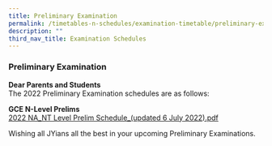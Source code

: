 ```yaml
---
title: Preliminary Examination
permalink: /timetables-n-schedules/examination-timetable/preliminary-examination/
description: ""
third_nav_title: Examination Schedules
---
```

### **Preliminary Examination**
**Dear Parents and Students**<br>
The 2022 Preliminary Examination schedules are as follows:

**GCE N-Level Prelims**<br>
[2022 NA\_NT Level Prelim Schedule\_(updated 6 July 2022).pdf](/files/2022%20NA_NT%20Level%20Prelim%20Schedule_updated%206%20July%202022.pdf)

Wishing all JYians all the best in your upcoming Preliminary Examinations.